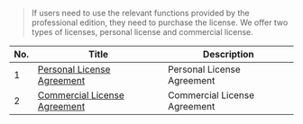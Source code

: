 > If users need to use the relevant functions provided by the professional edition, they need to purchase the license. We offer two types of licenses, personal license and commercial license.

| No. | Title                                                                   | Description                  |
| --- | ----------------------------------------------------------------------- | ---------------------------- |
| 1   | [Personal License Agreement](en/license_agreement/personal_license)     | Personal License Agreement   |
| 2   | [Commercial License Agreement](en/license_agreement/commercial_license) | Commercial License Agreement |

